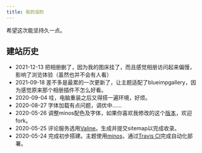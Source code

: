 ```yaml
---
title: 有的没的
---
```


希望这次能坚持久一点。

## 建站历史

- 2021-12-13 把相册删了，因为我的图床挂了，而且感觉相册访问起来偏慢，影响了浏览体验（虽然也并不会有人看）
- 2021-09-18 差不多是最累的一次更新了，让主题适配了blueimpgallery，因为感觉原来那个相册插件不怎么好看。
- 2020-09-04 哇，电脑重装之后又得搭一遍环境，好烦。
- 2020-08-27 字体加载有点问题，调优中……
- 2020-05-26 调整minos配色及字体，如果你喜欢我修改的这个[版本][4]，欢迎fork。
- 2020-05-25 评论服务选用[Valine][3]。生成并提交sitemap以完成收录。
- 2020-05-24 完成初步搭建。主题使用[minos][1]，通过[Travis CI][2]完成自动化部署。

[1]: https://github.com/ppoffice/hexo-theme-minos
[2]: https://travis-ci.org/
[3]: https://valine.js.org/
[4]: https://github.com/mykonakona/hexo-theme-minos
